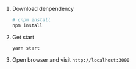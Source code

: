 1. Download denpendency

    ```sh {.line-numbers}
    # cnpm install
    npm install
    ```

2. Get start

    ```sh {.line-numbers}
    yarn start
    ```

3. Open browser and visit `http://localhost:3000`

